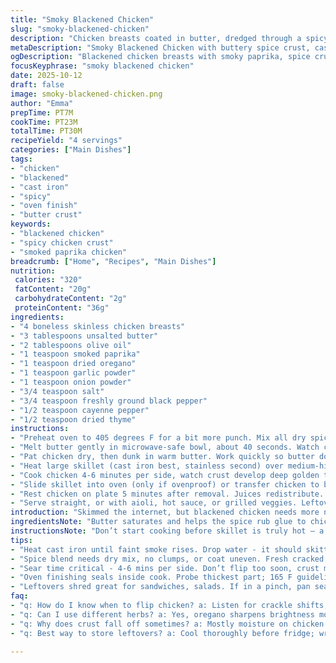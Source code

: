 ```yaml
---
title: "Smoky Blackened Chicken"
slug: "smoky-blackened-chicken"
description: "Chicken breasts coated in butter, dredged through a spicy rub with paprika, thyme, cayenne, and others. Cooked in a hot skillet to get that charred blackened crust, then finished in the oven to juicy perfection. Adjust seasoning slightly, swap thyme for oregano for a twist. Visual cues like bubbling butter and dark pepper crust tell when to flip or remove. Oven finish ensures no raw spots inside, critical for even cooking. Serves 4."
metaDescription: "Smoky Blackened Chicken with buttery spice crust, cast iron sear, oven finish. Juicy inside, dark char outside, fresh herbs toggle, heat dialed to taste."
ogDescription: "Blackened chicken breasts with smoky paprika, spice crust, buttery sear; cast iron skillet heat cues guide cooking; oven finish locks juiciness, easy serve."
focusKeyphrase: "smoky blackened chicken"
date: 2025-10-12
draft: false
image: smoky-blackened-chicken.png
author: "Emma"
prepTime: PT7M
cookTime: PT23M
totalTime: PT30M
recipeYield: "4 servings"
categories: ["Main Dishes"]
tags:
- "chicken"
- "blackened"
- "cast iron"
- "spicy"
- "oven finish"
- "butter crust"
keywords:
- "blackened chicken"
- "spicy chicken crust"
- "smoked paprika chicken"
breadcrumb: ["Home", "Recipes", "Main Dishes"]
nutrition: 
 calories: "320"
 fatContent: "20g"
 carbohydrateContent: "2g"
 proteinContent: "36g"
ingredients:
- "4 boneless skinless chicken breasts"
- "3 tablespoons unsalted butter"
- "2 tablespoons olive oil"
- "1 teaspoon smoked paprika"
- "1 teaspoon dried oregano"
- "1 teaspoon garlic powder"
- "1 teaspoon onion powder"
- "3/4 teaspoon salt"
- "3/4 teaspoon freshly ground black pepper"
- "1/2 teaspoon cayenne pepper"
- "1/2 teaspoon dried thyme"
instructions:
- "Preheat oven to 405 degrees F for a bit more punch. Mix all dry spices thoroughly in a small bowl. The blend smells smoky, earthy, with a subtle heat that’s key to blackened flavor."
- "Melt butter gently in microwave-safe bowl, about 40 seconds. Watch carefully – you want melted, not browned butter. Butter helps spice stick and browns well in pan."
- "Pat chicken dry, then dunk in warm butter. Work quickly so butter doesn’t cool and clump. Coat evenly with seasoning mix, pressing down to embed spices. This crust is everything."
- "Heat large skillet (cast iron best, stainless second) over medium-high until just smoking. Add olive oil – shimmering means ready. Slip in chicken carefully. Listen to that crackle – hallmark of good sear."
- "Cook chicken 4-6 minutes per side, watch crust develop deep golden to dark brown, almost black spots. Don’t rush flips; crust needs time to form. If crust sticks, it’s not ready to flip."
- "Slide skillet into oven (only if ovenproof) or transfer chicken to baking dish. Let finish 16-22 minutes. Test temp with probe – 165 degrees F internal is must. Juices clear, not pink."
- "Rest chicken on plate 5 minutes after removal. Juices redistribute. A slice should reveal no raw tissue, with crisp spice crust and tender meat inside."
- "Serve straight, or with aioli, hot sauce, or grilled veggies. Leftovers shred nicely in salads or sandwiches."
introduction: "Skimmed the internet, but blackened chicken needs more nuance. Butter’s not just flavor; it thickens the crust, helps the spice grind stick better than oil alone. Cast iron skillet gives that blast of heat to scorch spices without burning them entirely. Oven finish avoids that raw, chalky center found in rushed stovetop-only attempts. Visual cues over strict timers work better – crackling, darkening edges, bubbling butter. Smell shifts from raw spices to smoky earthy tones, signals it’s time to flip or rest. Tried swapping thyme for oregano recently; freshness pops differently. Cayenne amount can be dialed back or up for heat junkies. Kitchen mistakes? Wet chicken leads to limp crust, gunky spices just slide off, so dry the meat well before buttering. No oven-safe skillet? Transfer quickly to foil pan with extra drizzle of butter and oil to keep flavor intact. It’s messy, hands-on, but that tactile feel and sensory feedback is worth it."
ingredientsNote: "Butter saturates and helps the spice rub glue to chicken, but use unsalted to control seasoning balance. Butter alone can burn fast if overheated, olive or avocado oil raise the smoke point in pan, preventing bitterness. Smoked paprika provides that hint of campfire, but sweet paprika works in pinch. Oregano swaps in well for thyme if you want slightly different herbal brightness. Fresh cracked black pepper feels sharper than pre-ground. Cayenne controls heat level; if sensitive, halve or skip. Dry chicken completely before buttering to avoid watery crust. Bone-in or thighs can be used, but adjust cooking times accordingly; thickness varies drastically. Your spice ratio can be prepped in bulk, stored airtight for quick weekday use. Avoid salt-heavy blends that dry the meat or make crust too crusty."
instructionsNote: "Don’t start cooking before skillet is truly hot – a drop of water should skitter and evaporate instantly. Add oil after skillet’s heated to avoid premature smoking. Butter added to chicken before seasoning creates a richer crust than oil marinades alone. Turn chicken only once or twice; seasoning crust forms fragile crust that breaks with too much flipping. Listen for steady sizzling, not furious splatter – that’s your heat sweet spot. Once in oven, probe internal temp below thickest part. Under 160 means undercooked, over 170 becomes dry. Rest allow juices to redistribute – skipping this creates drier slices. If skillet isn’t ovenproof, transfer to baking sheet lined with foil; drizzle with extra melted butter. Watch crust color, not clock – 4-6 minutes per side can vary by stove and pan. Blackened means dark, not burnt; crispy but not carbonized bitter. Cleanup easier if you wipe skillet immediately after cooking while still warm."
tips:
- "Heat cast iron until faint smoke rises. Drop water - it should skitter and vanish fast. No oil til skillet’s screaming but not burnt. Olive oil raises smoke point; butter burns quick alone. Melt butter separately to keep control. Butter soaks spices in, makes crust cling. Watch butter color; tan, not brown. Cool butter down or do layers rather than slop - too much cools chicken, ruins crust."
- "Spice blend needs dry mix, no clumps, or coat uneven. Fresh cracked black pepper sharper punch, pre-ground dulls. Adjust cayenne carefully - too much hides paprika’s smoky notes. Thyme or oregano swap changes aroma dramatically, oregano sharper. Rub mix thick enough to stick but not paste. Pat chicken dry fully before butter dip, watery surface means slipping rub and soggy crust, defeats purpose."
- "Sear time critical - 4-6 mins per side. Don’t flip too soon, crust must form. Tapping crust with spatula tests readiness; if sticking, wait. Crackling sound shifts from furious to even sizzle; that’s cue. Color deepens from golden to dark spots but avoid full black char. If crust too pale, heat too low; too dark, burnt taste creeps. For non-ovenproof pans, prep quick transfer after searing; foil pan or ceramic dish works fine."
- "Oven finishing seals inside cook. Probe thickest part; 165 F guideline but 160 undercooked, 170 dry. Resting on plate crucial. Five minutes min, juices redistribute, crust firms without drying meat interior. Skipping rest means moisture loss, knife test with juice color also indicator. Slice after rest, crust stays crisp, inside tender. Butter layer beneath rub browns differently inside oven, gives complex texture contrasts."
- "Leftovers shred great for sandwiches, salads. If in a pinch, pan sear fully and skip oven but expect uneven cook. Wet chicken, or rushing heat, leads to soggy, raw centers. Dry completely and don’t crowd skillet to keep temperature stable. Don’t over-flip; crust fragile and breaks apart easily. Butter and oil combo critical for smoke point balancing. Also, scale seasoning bulk, store sealed; makes weekday prep quicker and flavor consistent."
faq:
- "q: How do I know when to flip chicken? a: Listen for crackle shifts, crust must feel firm, not sticky. If it clings when nudged, wait. Color goes from light brown to dark spots. Flipping too early tears crust, wastes seasoning layer."
- "q: Can I use different herbs? a: Yes, oregano sharpens brightness more than thyme’s earthy depth. Both good but change aroma and slightly alter sear flavor. Swap based on mood or what’s fresh. Dried always better than fresh here; fresh herbs can burn fast and disrupt crust texture."
- "q: Why does crust fall off sometimes? a: Mostly moisture on chicken or butter temperature off. Butter cold clumps spices or drains off. Water on chicken stops rub from sticking. Dry meat well, melt butter gently, press rub evenly. Don’t poke crust while cooking; breaks it apart."
- "q: Best way to store leftovers? a: Cool thoroughly before fridge; wrap tight to stop drying. Use airtight containers or foil packs. Reheat in skillet for crust return or oven on low to avoid rubberiness. Shred for salads, sandwiches; avoid microwave reheats often, crust softens fast."

---
```

